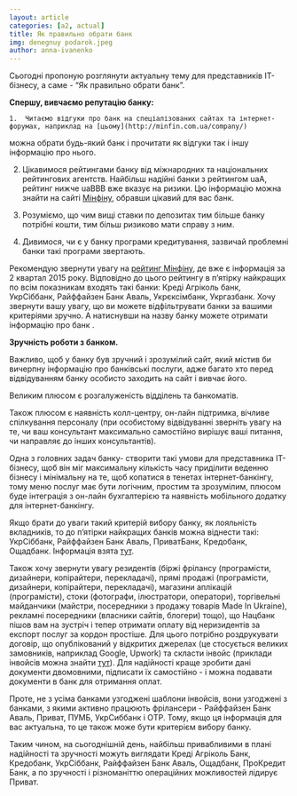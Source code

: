 ```yaml
---
layout: article
categories: [a2, actual]
title: Як правильно обрати банк
img: denegnuy podarok.jpeg
author: anna-ivanenko
---
```


Сьогодні пропоную розглянути актуальну тему для представників IT-бізнесу, а саме - “Як правильно обрати банк”.

**Спершу, вивчаємо репутацію банку:**

    1.	Читаємо відгуки про банк на спеціалізованих сайтах та інтернет-форумах, наприклад на [цьому](http://minfin.com.ua/company/)
можна обрати будь-який банк і прочитати  як відгуки так і іншу інформацію про нього.

2.	Цікавимося рейтингами банку від міжнародних та національних рейтингових агентств. Найбільш надійні банки з рейтингом uaA, 
рейтинг нижче uaBBB вже вказує на ризики. Цю інформацію можна знайти на сайті  [Мінфіну]( http://minfin.com.ua/company/), 
обравши цікавий для вас банк.

3.	Розуміємо, що чим вищі ставки по депозитах тим більше банку потрібні кошти, тим більш ризиково мати справу з ним.

4.	Дивимося, чи є у банку  програми кредитування, зазвичай проблемні банки такі програми звертають.

Рекомендую звернути увагу на [рейтинг Мінфіну](http://minfin.com.ua/banks/rating/), де вже є інформація за 2 квартал 2015
року. Відповідно до цього рейтингу в п’ятірку найкращих по всім показникам входять такі банки: Креді Агріколь  банк, 
УкрСіббанк, Райффайзен Банк Аваль, Укрєксімбанк, Укргазбанк. Хочу звернути вашу увагу, що ви можете відфільтрувати банки 
за вашими критеріями зручно. А натиснувши на назву банку можете отримати інформацію про банк .

**Зручність роботи з банком.**

Важливо, щоб у банку був  зручний і зрозумілий сайт,  який містив би вичерпну інформацію про банківські послуги, адже 
багато хто перед відвідуванням банку особисто заходить на сайт і вивчає його.

Великим плюсом є розгалуженість відділень та банкоматів.

Також плюсом є наявність колл-центру, он-лайн підтримка, вічливе спілкування персоналу (при особистому відвідуванні 
зверніть увагу на те, чи ваш консультант максимально самостійно вирішує ваші питання, чи направляє до інших 
консультантів).

Одна з головних задач банку- створити такі умови для представника ІТ-бізнесу, щоб він міг максимальну кількість часу 
приділити веденню бізнесу і мінімальну на те, щоб копатися в тенетах інтернет-банкінгу, тому меню послуг має бути 
логічним, простим та зрозумілим, плюсом буде інтеграція з он-лайн бухгалтерією та наявність мобільного додатку для 
інтернет-банкінгу.

Якщо брати до уваги такий критерій вибору банку, як лояльність вкладників, то до п’ятірки найкращих банків можна 
віднести такі: УкрСіббанк, Райффайзен Банк Аваль, ПриватБанк, Кредобанк, Ощадбанк. Інформація взята
[тут]( http://minfin.com.ua/banks/rating/).

Також хочу звернути увагу резидентів (біржі фрілансу (програмісти, дизайнери, копірайтери, перекладачі), 
прямі продажі (програмісти, дизайнери, копірайтери, перекладачі), магазини аплікацій (програмісти), стоки 
(фотографи, ілюстратори, оператори), торгівельні майданчики (майстри, посередники з продажу товарів Made In Ukraine),
рекламні посередники (власники сайтів, блогери) тощо), що Нацбанк пішов вам на зустріч і  тепер отримати оплату від 
неризидентів за експорт послуг за кордон простіше. Для цього потрібно роздрукувати договір, що 
опублікований у відкритих джерелах (це стосується великих замовників, наприклад Google, Upwork) та скласти інвойс 
(приклади  інвойсів можна знайти [тут]( http://itin.com.ua/content/documents.html)).  Для надійності краще зробити 
дані документи двомовними, підписати їх самостійно - і можна подавати документи в банк для отримання оплат.
 
Проте, не з усіма банками узгоджені шаблони інвойсів, вони узгоджені з банками, з якими активно працюють 
фрілансери - Райффайзен Банк Аваль, Приват, ПУМБ, УкрСиббанк і ОTP. Тому, якщо ця інформація для вас актуальна, 
то це також може бути критерієм вибору банку.

Таким чином, на сьогоднішній день, найбільш привабливими в плані надійності та зручності можуть виглядати Креді 
Агріколь Банк, Кредобанк, УкрСіббанк, Райффайзен Банк Аваль, Ощадбанк, ПроКредит Банк, а по зручності і різноманіттю 
операційних можливостей лідирує Приват.

